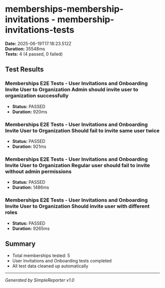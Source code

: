 # memberships-membership-invitations - membership-invitations-tests

**Date:** 2025-06-19T17:18:23.512Z  
**Duration:** 35548ms  
**Tests:** 4 (4 passed, 0 failed)

## Test Results


### Memberships E2E Tests - User Invitations and Onboarding Invite User to Organization Admin should invite user to organization successfully
- **Status:** PASSED
- **Duration:** 920ms



### Memberships E2E Tests - User Invitations and Onboarding Invite User to Organization Should fail to invite same user twice
- **Status:** PASSED
- **Duration:** 921ms



### Memberships E2E Tests - User Invitations and Onboarding Invite User to Organization Regular user should fail to invite without admin permissions
- **Status:** PASSED
- **Duration:** 1486ms



### Memberships E2E Tests - User Invitations and Onboarding Invite User to Organization Should invite user with different roles
- **Status:** PASSED
- **Duration:** 9265ms



## Summary

- Total memberships tested: 5
- User Invitations and Onboarding tests completed
- All test data cleaned up automatically

---
*Generated by SimpleReporter v1.0*
